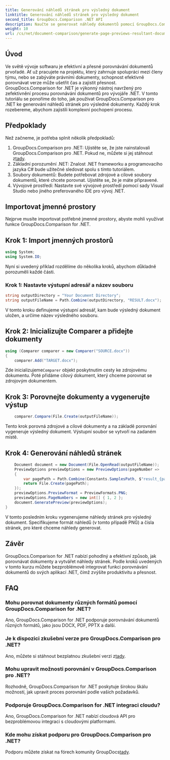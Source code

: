```yaml
---
title: Generování náhledů stránek pro výsledný dokument
linktitle: Generování náhledů stránek pro výsledný dokument
second_title: GroupDocs.Comparison .NET API
description: Naučte se generovat náhledy dokumentů pomocí GroupDocs.Comparison for .NET. Porovnejte dokumenty efektivně a přesně.
weight: 10
url: /cs/net/document-comparison/generate-page-previews-resultant-document/
---
```

## Úvod
Ve světě vývoje softwaru je efektivní a přesné porovnávání dokumentů prvořadé. Ať už pracujete na projektu, který zahrnuje spolupráci mezi členy týmu, nebo se zabýváte právními dokumenty, schopnost efektivně porovnávat verze může ušetřit čas a zajistit přesnost. GroupDocs.Comparison for .NET je výkonný nástroj navržený pro zefektivnění procesu porovnávání dokumentů pro vývojáře .NET. V tomto tutoriálu se ponoříme do toho, jak používat GroupDocs.Comparison pro .NET ke generování náhledů stránek pro výsledné dokumenty. Každý krok rozebereme, abychom zajistili komplexní pochopení procesu.
## Předpoklady
Než začneme, je potřeba splnit několik předpokladů:
1.  GroupDocs.Comparison pro .NET: Ujistěte se, že jste nainstalovali GroupDocs.Comparison pro .NET. Pokud ne, můžete si jej stáhnout z[tady](https://releases.groupdocs.com/comparison/net/).
2. Základní porozumění .NET: Znalost .NET frameworku a programovacího jazyka C# bude užitečné sledovat spolu s tímto tutoriálem.
3. Soubory dokumentů: Budete potřebovat zdrojové a cílové soubory dokumentů, které chcete porovnat. Ujistěte se, že je máte připravené.
4. Vývojové prostředí: Nastavte své vývojové prostředí pomocí sady Visual Studio nebo jiného preferovaného IDE pro vývoj .NET.

## Importovat jmenné prostory
Nejprve musíte importovat potřebné jmenné prostory, abyste mohli využívat funkce GroupDocs.Comparison for .NET.
## Krok 1: Import jmenných prostorů
```csharp
using System;
using System.IO;
```
Nyní si uvedený příklad rozdělíme do několika kroků, abychom důkladně porozuměli každé části.
### Krok 1: Nastavte výstupní adresář a název souboru
```csharp
string outputDirectory = "Your Document Directory";
string outputFileName = Path.Combine(outputDirectory, "RESULT.docx");
```
V tomto kroku definujeme výstupní adresář, kam bude výsledný dokument uložen, a určíme název výsledného souboru.
## Krok 2: Inicializujte Comparer a přidejte dokumenty
```csharp
using (Comparer comparer = new Comparer("SOURCE.docx"))
{
    comparer.Add("TARGET.docx");
```
 Zde inicializujeme`Comparer` objekt poskytnutím cesty ke zdrojovému dokumentu. Poté přidáme cílový dokument, který chceme porovnat se zdrojovým dokumentem.
## Krok 3: Porovnejte dokumenty a vygenerujte výstup
```csharp
    comparer.Compare(File.Create(outputFileName));
```
Tento krok porovná zdrojové a cílové dokumenty a na základě porovnání vygeneruje výsledný dokument. Výstupní soubor se vytvoří na zadaném místě.
## Krok 4: Generování náhledů stránek
```csharp
    Document document = new Document(File.OpenRead(outputFileName));
    PreviewOptions previewOptions = new PreviewOptions(pageNumber =>
    {
        var pagePath = Path.Combine(Constants.SamplesPath, $"result_{pageNumber}.png");
        return File.Create(pagePath);
    });
    previewOptions.PreviewFormat = PreviewFormats.PNG;
    previewOptions.PageNumbers = new int[] { 1, 2 };
    document.GeneratePreview(previewOptions);
}
```
V tomto posledním kroku vygenerujeme náhledy stránek pro výsledný dokument. Specifikujeme formát náhledů (v tomto případě PNG) a čísla stránek, pro které chceme náhledy generovat.

## Závěr
GroupDocs.Comparison for .NET nabízí pohodlný a efektivní způsob, jak porovnávat dokumenty a vytvářet náhledy stránek. Podle kroků uvedených v tomto kurzu můžete bezproblémově integrovat funkci porovnávání dokumentů do svých aplikací .NET, čímž zvýšíte produktivitu a přesnost.
## FAQ
### Mohu porovnat dokumenty různých formátů pomocí GroupDocs.Comparison for .NET?
Ano, GroupDocs.Comparison for .NET podporuje porovnávání dokumentů různých formátů, jako jsou DOCX, PDF, PPTX a další.
### Je k dispozici zkušební verze pro GroupDocs.Comparison pro .NET?
 Ano, můžete si stáhnout bezplatnou zkušební verzi z[tady](https://releases.groupdocs.com/).
### Mohu upravit možnosti porovnání v GroupDocs.Comparison pro .NET?
Rozhodně, GroupDocs.Comparison for .NET poskytuje širokou škálu možností, jak upravit proces porovnání podle vašich požadavků.
### Podporuje GroupDocs.Comparison for .NET integraci cloudu?
Ano, GroupDocs.Comparison for .NET nabízí cloudová API pro bezproblémovou integraci s cloudovými platformami.
### Kde mohu získat podporu pro GroupDocs.Comparison pro .NET?
 Podporu můžete získat na fórech komunity GroupDocs[tady](https://forum.groupdocs.com/c/comparison/12).